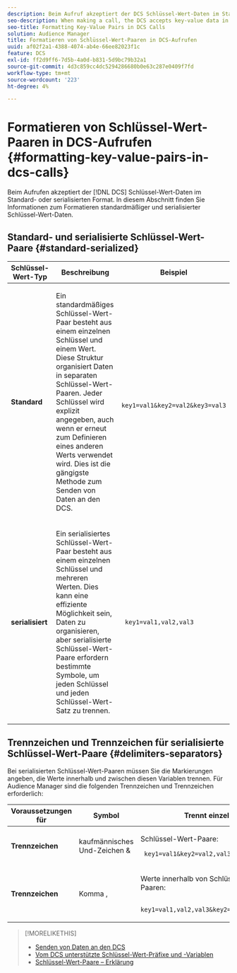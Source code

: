 ```yaml
---
description: Beim Aufruf akzeptiert der DCS Schlüssel-Wert-Daten im Standard- oder serialisierten Format. In diesem Abschnitt finden Sie Informationen zum Formatieren standardmäßiger und serialisierter Schlüssel-Wert-Daten.
seo-description: When making a call, the DCS accepts key-value data in standard or serialized format. Review this section for information about how to format standard and serialized key-value data.
seo-title: Formatting Key-Value Pairs in DCS Calls
solution: Audience Manager
title: Formatieren von Schlüssel-Wert-Paaren in DCS-Aufrufen
uuid: af02f2a1-4388-4074-ab4e-66ee82023f1c
feature: DCS
exl-id: ff2d9ff6-7d5b-4a0d-b831-5d9bc79b32a1
source-git-commit: 4d3c859cc4dc5294286680b0e63c287e0409f7fd
workflow-type: tm+mt
source-wordcount: '223'
ht-degree: 4%

---
```


# Formatieren von Schlüssel-Wert-Paaren in DCS-Aufrufen {#formatting-key-value-pairs-in-dcs-calls}

Beim Aufrufen akzeptiert der [!DNL DCS] Schlüssel-Wert-Daten im Standard- oder serialisierten Format. In diesem Abschnitt finden Sie Informationen zum Formatieren standardmäßiger und serialisierter Schlüssel-Wert-Daten.

## Standard- und serialisierte Schlüssel-Wert-Paare {#standard-serialized}

<table id="table_A220F9B359F34C6EA7B83618FC22EE3A"> 
 <thead> 
  <tr> 
   <th colname="col1" class="entry"> Schlüssel-Wert-Typ </th> 
   <th colname="col2" class="entry"> Beschreibung </th> 
   <th colname="col3" class="entry"> Beispiel </th> 
  </tr> 
 </thead>
 <tbody> 
  <tr> 
   <td colname="col1"> <b>Standard</b> </td> 
   <td colname="col2"> <p>Ein standardmäßiges Schlüssel-Wert-Paar besteht aus einem einzelnen Schlüssel und einem Wert. Diese Struktur organisiert Daten in separaten Schlüssel-Wert-Paaren. Jeder Schlüssel wird explizit angegeben, auch wenn er erneut zum Definieren eines anderen Werts verwendet wird. Dies ist die gängigste Methode zum Senden von Daten an den DCS. </p> </td>
   <td colname="col3"> <code> key1=val1&amp;key2=val2&amp;key3=val3</code> </td>
  </tr>
  <tr> 
   <td colname="col1"> <b>serialisiert</b> </td> 
   <td colname="col2"> <p>Ein serialisiertes Schlüssel-Wert-Paar besteht aus einem einzelnen Schlüssel und mehreren Werten. Dies kann eine effiziente Möglichkeit sein, Daten zu organisieren, aber serialisierte Schlüssel-Wert-Paare erfordern bestimmte Symbole, um jeden Schlüssel und jeden Schlüssel-Wert-Satz zu trennen. </p> </td> 
   <td colname="col3"> <code> key1=val1,val2,val3</code> </td> 
  </tr>
 </tbody>
</table>

## Trennzeichen und Trennzeichen für serialisierte Schlüssel-Wert-Paare {#delimiters-separators}

Bei serialisierten Schlüssel-Wert-Paaren müssen Sie die Markierungen angeben, die Werte innerhalb und zwischen diesen Variablen trennen. Für Audience Manager sind die folgenden Trennzeichen und Trennzeichen erforderlich:

<table id="table_8FD4E6B9506943AEA619D4089913ECBC"> 
 <thead> 
  <tr> 
   <th colname="col1" class="entry"> Voraussetzungen für </th> 
   <th colname="col2" class="entry"> Symbol </th> 
   <th colname="col3" class="entry"> Trennt einzelne </th> 
  </tr>
 </thead>
 <tbody> 
  <tr> 
   <td colname="col1"><b>Trennzeichen</b> </td> 
   <td colname="col2"> kaufmännisches Und-Zeichen &amp; </td> 
   <td colname="col3"> <p>Schlüssel-Wert-Paare: </p> <p><code> key1=val1&amp;key2=val2,val3</code> </p> </td> 
  </tr> 
  <tr> 
   <td colname="col1"><b>Trennzeichen</b> </td> 
   <td colname="col2"> Komma , </td> 
   <td colname="col3"> <p>Werte innerhalb von Schlüssel-Wert-Paaren: </p> <p><code> key1=val1,val2,val3&amp;key2=valA,valB,valC</code> </p> </td> 
  </tr> 
 </tbody> 
</table>

>[!MORELIKETHIS]
>
>* [Senden von Daten an den DCS](../../../api/dcs-intro/dcs-event-calls/dcs-url-send.md)
>* [Vom DCS unterstützte Schlüssel-Wert-Präfixe und -Variablen](../../../api/dcs-intro/dcs-api-reference/dcs-keys.md)
>* [Schlüssel-Wert-Paare – Erklärung](../../../reference/key-value-pairs-explained.md)
